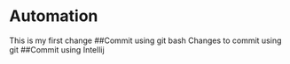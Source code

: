 # Automation
This is my first change
##Commit using git bash
Changes to commit using git
##Commit using Intellij
